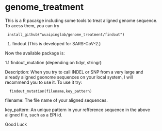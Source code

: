 # genome_treatment
This is a R pacakge including some tools to treat aligned genome sequence.
To acess them, you can try 
   
     install_github("wuaipinglab/genome_treatment/findout")

 1. findout (This is developed for SARS-CoV-2.)
 
 Now the available package is: 
 
   1.1 findout_mutation (depending on tidyr, stringr)
      
   Description: When you try to call INDEL or SNP from a very large and already aligned geonome sequences on your local system, I will recommend you to use it.
      To use it try: 
       
      findout_mutation(filename,key_pattern)
     
filename: The file name of your aligned sequences.

key_pattern: An unique pattern in your refference sequence in the above aligned file, such as a EPI id.

Good Luck
